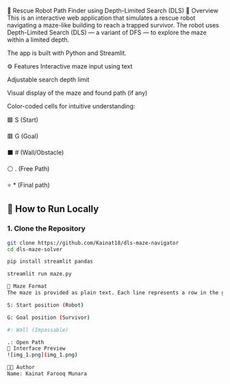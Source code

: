 🤖 Rescue Robot Path Finder using Depth-Limited Search (DLS)
📌 Overview
This is an interactive web application that simulates a rescue robot navigating a maze-like building to reach a trapped survivor. The robot uses Depth-Limited Search (DLS) — a variant of DFS — to explore the maze within a limited depth.

The app is built with Python and Streamlit.

⚙️ Features
Interactive maze input using text

Adjustable search depth limit

Visual display of the maze and found path (if any)

Color-coded cells for intuitive understanding:

🟩 S (Start)

🟥 G (Goal)

⬛ # (Wall/Obstacle)

⚪ . (Free Path)

⭐ * (Final path)

## 🚀 How to Run Locally

### 1. Clone the Repository

```bash
git clone https://github.com/Kainat18/dls-maze-navigator
cd dls-maze-solver

pip install streamlit pandas

streamlit run maze.py

🧱 Maze Format
The maze is provided as plain text. Each line represents a row in the grid.

S: Start position (Robot)

G: Goal position (Survivor)

#: Wall (Impassable)

.: Open Path
📸 Interface Preview
![img_1.png](img_1.png)

🧑‍💻 Author
Name: Kainat Farooq Munara

